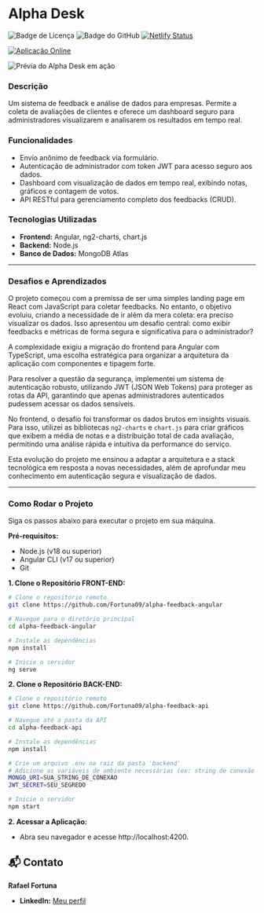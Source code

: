 # Alpha Desk

![Badge de Licença](https://img.shields.io/badge/license-MIT-blue.svg)
![Badge do GitHub](https://img.shields.io/github/last-commit/Fortuna09/alpha-feedback-angular)
[![Netlify Status](https://api.netlify.com/api/v1/badges/4956270e-6692-4363-9b6a-235fed090517/deploy-status)](https://app.netlify.com/projects/alpha-feedback/deploys)


[![Aplicação Online](https://img.shields.io/badge/Ver%20Online-green?style=for-the-badge)](https://alpha-feedback.netlify.app/)

![Prévia do Alpha Desk em ação](/PREVIEW.gif)

### Descrição
Um sistema de feedback e análise de dados para empresas. Permite a coleta de avaliações de clientes e oferece um dashboard seguro para administradores visualizarem e analisarem os resultados em tempo real.

### Funcionalidades
* Envio anônimo de feedback via formulário.
* Autenticação de administrador com token JWT para acesso seguro aos dados.
* Dashboard com visualização de dados em tempo real, exibindo notas, gráficos e contagem de votos.
* API RESTful para gerenciamento completo dos feedbacks (CRUD).

### Tecnologias Utilizadas
* **Frontend:** Angular, ng2-charts, chart.js
* **Backend:** Node.js
* **Banco de Dados:** MongoDB Atlas

---

### Desafios e Aprendizados

O projeto começou com a premissa de ser uma simples landing page em React com JavaScript para coletar feedbacks. No entanto, o objetivo evoluiu, criando a necessidade de ir além da mera coleta: era preciso visualizar os dados. Isso apresentou um desafio central: como exibir feedbacks e métricas de forma segura e significativa para o administrador?

A complexidade exigiu a migração do frontend para Angular com TypeScript, uma escolha estratégica para organizar a arquitetura da aplicação com componentes e tipagem forte.

Para resolver a questão da segurança, implementei um sistema de autenticação robusto, utilizando JWT (JSON Web Tokens) para proteger as rotas da API, garantindo que apenas administradores autenticados pudessem acessar os dados sensíveis.

No frontend, o desafio foi transformar os dados brutos em insights visuais. Para isso, utilizei as bibliotecas `ng2-charts` e `chart.js` para criar gráficos que exibem a média de notas e a distribuição total de cada avaliação, permitindo uma análise rápida e intuitiva da performance do serviço.

Esta evolução do projeto me ensinou a adaptar a arquitetura e a stack tecnológica em resposta a novas necessidades, além de aprofundar meu conhecimento em autenticação segura e visualização de dados.

----

### Como Rodar o Projeto

Siga os passos abaixo para executar o projeto em sua máquina.

**Pré-requisitos:**
* Node.js (v18 ou superior)
* Angular CLI (v17 ou superior)
* Git

**1. Clone o Repositório FRONT-END:**
```bash
# Clone o repositório remoto
git clone https://github.com/Fortuna09/alpha-feedback-angular

# Navegue para o diretório principal 
cd alpha-feedback-angular

# Instale as dependências
npm install

# Inicie o servidor
ng serve
```

**2. Clone o Repositório BACK-END:**
```bash
# Clone o repositório remoto
git clone https://github.com/Fortuna09/alpha-feedback-api

# Navegue até a pasta da API
cd alpha-feedback-api

# Instale as dependências
npm install

# Crie um arquivo .env na raiz da pasta 'backend'
# Adicione as variáveis de ambiente necessárias (ex: string de conexão do MongoDB, segredo do JWT)
MONGO_URI=SUA_STRING_DE_CONEXAO
JWT_SECRET=SEU_SEGREDO

# Inicie o servidor
npm start

```

**2. Acessar a Aplicação:**
* Abra seu navegador e acesse http://localhost:4200.

## 📬 Contato

**Rafael Fortuna**

- **LinkedIn:** [Meu perfil](https://www.linkedin.com/in/rafael-fortuna-990184264/)

